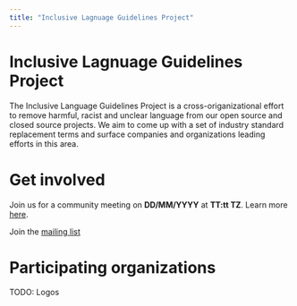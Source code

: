 ```yaml
---
title: "Inclusive Lagnuage Guidelines Project"
---
```



# Inclusive Lagnuage Guidelines Project

The Inclusive Language Guidelines Project is a cross-origanizational effort to remove harmful, racist and unclear language from our open source and closed source projects. We aim to come up with a set of industry standard replacement terms and surface companies and organizations leading efforts in this area. 


# Get involved

Join us for a community meeting on **DD/MM/YYYY** at **TT:tt TZ**. Learn more [here](http://google.com).

Join the [mailing list](https://groups.google.com/g/inclusivenaming)

# Participating organizations 

TODO: Logos
